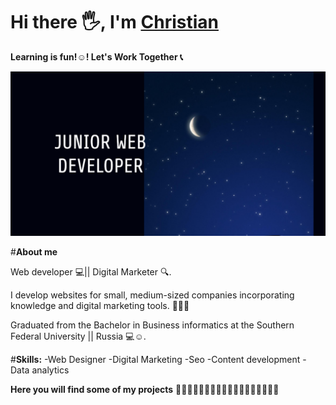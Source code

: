 # Hi there 🖐,  I'm [Christian](https://xhrisz98.github.io/portafolio/)

**Learning is fun!☺️! Let's Work Together 📞**

![Descripción de la imagen](JuniorWebDeveloper.png)

#**About me**

Web developer 💻|| Digital Marketer 🔍.

I develop websites for small, medium-sized companies incorporating knowledge and digital marketing tools. 🍂🥇✨

Graduated from the Bachelor in Business informatics at the Southern Federal University ||  Russia 💻☺️.

#**Skills:**
-Web Designer
-Digital Marketing
-Seo
-Content development
-Data analytics


**Here you will find some of my projects**
🔻🔻🔻🔻🔻🔻🔻🔻🔻🔻🔻🔻🔻🔻🔻🔻🔻🔻
<!--
**Xhrisz98/Xhrisz98** is a ✨ _special_ ✨ repository because its `README.md` (this file) appears on your GitHub profile.

Here are some ideas to get you started:

- 🔭 I’m currently working on ...
- 🌱 I’m currently learning ...
- 👯 I’m looking to collaborate on ...
- 🤔 I’m looking for help with ...
- 💬 Ask me about ...
- 📫 How to reach me: ...
- 😄 Pronouns: ...
- ⚡ Fun fact: ...
-->
